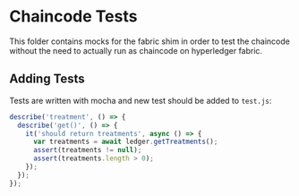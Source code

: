 # Chaincode Tests

This folder contains mocks for the fabric shim in order to test the chaincode
without the need to actually run as chaincode on hyperledger fabric.

## Adding Tests

Tests are written with mocha and new test should be added to `test.js`:

```javascript
describe('treatment', () => {
  describe('get()', () => {
    it('should return treatments', async () => {
      var treatments = await ledger.getTreatments();
      assert(treatments != null);
      assert(treatments.length > 0);
    });
  });
});
```
